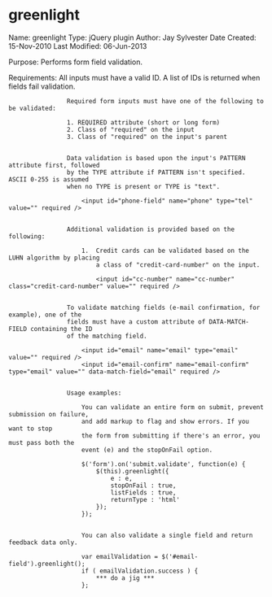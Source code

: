greenlight
===========

Name:				greenlight
Type:				jQuery plugin
Author:			Jay Sylvester
Date Created:	15-Nov-2010
Last Modified:	06-Jun-2013

Purpose:			Performs form field validation.

Requirements:	All inputs must have a valid ID. A list of IDs is returned when fields
					fail validation.
					
					Required form inputs must have one of the following to be validated:
					
					1. REQUIRED attribute (short or long form)
					2. Class of "required" on the input
					3. Class of "required" on the input's parent
					
					
					Data validation is based upon the input's PATTERN attribute first, followed
					by the TYPE attribute if PATTERN isn't specified. ASCII 0-255 is assumed
					when no TYPE is present or TYPE is "text".
					
						<input id="phone-field" name="phone" type="tel" value="" required />
					
					
					Additional validation is provided based on the following:
					
						1.	Credit cards can be validated based on the LUHN algorithm by placing
							a class of "credit-card-number" on the input.
							
							<input id="cc-number" name="cc-number" class="credit-card-number" value="" required />
					
					
					To validate matching fields (e-mail confirmation, for example), one of the
					fields must have a custom attribute of DATA-MATCH-FIELD containing the ID
					of the matching field.
					
						<input id="email" name="email" type="email" value="" required />
						<input id="email-confirm" name="email-confirm" type="email" value="" data-match-field="email" required />

					
					Usage examples:

						You can validate an entire form on submit, prevent submission on failure,
						and add markup to flag and show errors. If you want to stop
						the form from submitting if there's an error, you must pass both the
						event (e) and the stopOnFail option.
						
						$('form').on('submit.validate', function(e) {
							$(this).greenlight({
								e : e,
								stopOnFail : true,
								listFields : true,
								returnType : 'html'
							});
						});
		
		
						You can also validate a single field and return feedback data only.
					
						var emailValidation = $('#email-field').greenlight();
						if ( emailValidation.success ) {
							*** do a jig ***
						};